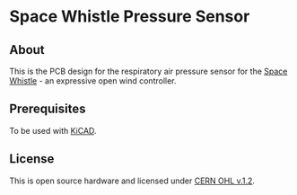# Space Whistle Pressure Sensor

## About
This is the PCB design for the respiratory air pressure sensor for the [Space Whistle](http://hackaday.io/project/2011-Space-Whistle) - an expressive open wind controller.

## Prerequisites
To be used with [KiCAD](http://www.kicad-pcb.org).

## License
This is open source hardware and licensed under [CERN OHL v.1.2](http://ohwr.org/cernohl).

